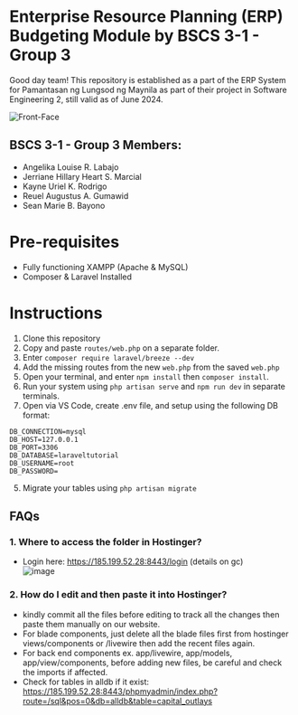 # Enterprise Resource Planning (ERP) Budgeting Module by BSCS 3-1 - Group 3

Good day team! This repository is established as a part of the ERP System for Pamantasan ng Lungsod ng Maynila as part of their project in Software Engineering 2, still valid as of June 2024.


![Front-Face](https://github.com/alrlabajo/budgeting/assets/103131412/d649b7c4-f940-4011-a44f-353e9a53df52)

## BSCS 3-1 - Group 3 Members:
- Angelika Louise R. Labajo
- Jerriane Hillary Heart S. Marcial
- Kayne Uriel K. Rodrigo
- Reuel Augustus A. Gumawid
- Sean Marie B. Bayono


# Pre-requisites
- Fully functioning XAMPP (Apache & MySQL)
- Composer & Laravel Installed
  
# Instructions
1. Clone this repository
2. Copy and paste `routes/web.php` on a separate folder.
3. Enter `composer require laravel/breeze --dev`
4. Add the missing routes from the new `web.php` from the saved `web.php`
5. Open your terminal, and enter `npm install` then `composer install`.
6. Run your system using `php artisan serve` and `npm run dev` in separate terminals.
7. Open via VS Code, create .env file, and setup using the following DB format:

```
DB_CONNECTION=mysql
DB_HOST=127.0.0.1
DB_PORT=3306
DB_DATABASE=laraveltutorial
DB_USERNAME=root
DB_PASSWORD=
```
5. Migrate your tables using `php artisan migrate`

## FAQs
### 1. Where to access the folder in Hostinger?
- Login here: https://185.199.52.28:8443/login (details on gc)<br>
![image](https://github.com/alrlabajo/budgeting/assets/103131412/5ac4211a-b6b0-4d1f-819c-7e5893c06ca5)


### 2. How do I edit and then paste it into Hostinger?
- kindly commit all the files before editing to track all the changes then paste them manually on our website.
- For blade components, just delete all the blade files first from hostinger views/components or /livewire then add the recent files again.
- For back end components ex. app/livewire, app/models, app/view/components, before adding new files, be careful and check the imports if affected.
- Check for tables in alldb if it exist: https://185.199.52.28:8443/phpmyadmin/index.php?route=/sql&pos=0&db=alldb&table=capital_outlays
